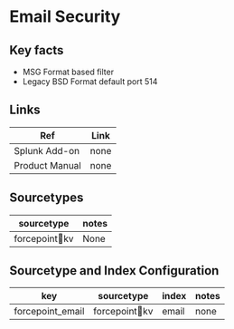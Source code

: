 # Email Security

## Key facts

* MSG Format based filter
* Legacy BSD Format default port 514

## Links

| Ref            | Link                                                                                                    |
|----------------|---------------------------------------------------------------------------------------------------------|
| Splunk Add-on  | none                                                     |
| Product Manual | none                                        |

## Sourcetypes

| sourcetype     | notes                                                                                                   |
|----------------|---------------------------------------------------------------------------------------------------------|
| forcepoint:email:kv | None |

## Sourcetype and Index Configuration

| key            | sourcetype     | index          | notes          |
|----------------|----------------|----------------|----------------|
| forcepoint_email      | forcepoint:email:kv      | email          | none          |

